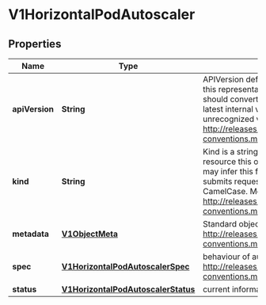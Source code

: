 
# V1HorizontalPodAutoscaler

## Properties
Name | Type | Description | Notes
------------ | ------------- | ------------- | -------------
**apiVersion** | **String** | APIVersion defines the versioned schema of this representation of an object. Servers should convert recognized schemas to the latest internal value, and may reject unrecognized values. More info: http://releases.k8s.io/HEAD/docs/devel/api-conventions.md#resources |  [optional]
**kind** | **String** | Kind is a string value representing the REST resource this object represents. Servers may infer this from the endpoint the client submits requests to. Cannot be updated. In CamelCase. More info: http://releases.k8s.io/HEAD/docs/devel/api-conventions.md#types-kinds |  [optional]
**metadata** | [**V1ObjectMeta**](V1ObjectMeta.md) | Standard object metadata. More info: http://releases.k8s.io/HEAD/docs/devel/api-conventions.md#metadata |  [optional]
**spec** | [**V1HorizontalPodAutoscalerSpec**](V1HorizontalPodAutoscalerSpec.md) | behaviour of autoscaler. More info: http://releases.k8s.io/HEAD/docs/devel/api-conventions.md#spec-and-status. |  [optional]
**status** | [**V1HorizontalPodAutoscalerStatus**](V1HorizontalPodAutoscalerStatus.md) | current information about the autoscaler. |  [optional]



